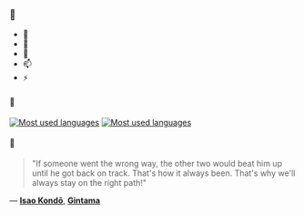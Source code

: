### 👋

- 🔭
- 🌱
- 💬
- 📫
- ⚡

#### 🧏

[![Most used languages](https://github-readme-stats-aynah.vercel.app/api/top-langs/?username=aynh&theme=solarized-dark&langs_count=6&layout=compact&hide_title=true)](https://github.com/anuraghazra/github-readme-stats#gh-dark-mode-only)
[![Most used languages](https://github-readme-stats-aynah.vercel.app/api/top-langs/?username=aynh&theme=solarized-light&langs_count=6&layout=compact&hide_title=true)](https://github.com/anuraghazra/github-readme-stats#gh-light-mode-only)

#### 💬

> "If someone went the wrong way, the other two would beat him up until he got back on track. That's how it always been. That's why we'll always stay on the right path!"

&mdash; [**Isao Kondō**](https://myanimelist.net/character.php?q=Isao%20Kond%C5%8D&cat=character), [**Gintama**](https://myanimelist.net/search/all?q=Gintama&cat=all)
